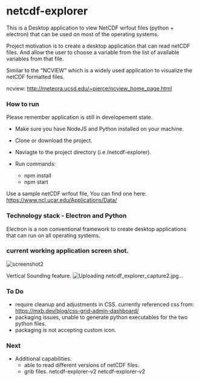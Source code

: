 # netcdf-explorer
This is a Desktop application to view NetCDF wrfout files (python + electron) that can be used on most of the operating systems.

Project motivation is to create a desktop application that can read netCDF files. And allow the user to choose a variable from the list of available variables from that file. 

Similar to the "NCVIEW" which is a widely used application to visualize the netCDF formatted files.

ncview: http://meteora.ucsd.edu/~pierce/ncview_home_page.html

### How to run

Please remember application is still in developement state.

* Make sure you have NodeJS and Python installed on your machine.

* Clone or download the project.

* Naviagte to the project directory (i.e /netcdf-explorer).

* Run commands: 
    * npm install
    * npm start

Use a sample netCDF wrfout file, You can find one here: https://www.ncl.ucar.edu/Applications/Data/


### Technology stack - Electron and Python

Electron is a non conventional framework to create desktop applications that can run on all operating systems.

### current working application screen shot.

![screenshot2](https://user-images.githubusercontent.com/9789209/59543009-b312a580-8ed6-11e9-820d-8896eb74f4d2.jpg)

Vertical Sounding feature.
![Uploading netcdf_explorer_capture2.jpg…]()

### To Do

* require cleanup and adjustments in CSS. currently referenced css from: https://mxb.dev/blog/css-grid-admin-dashboard/
* packaging issues, unable to generate python executables for the two python files.
* packaging is not accepting custom icon.

### Next

* Additional capabilities.
   * able to read different versions of netCDF files.
   * grib files.
 netcdf-explorer-v2
 netcdf-explorer-v2
